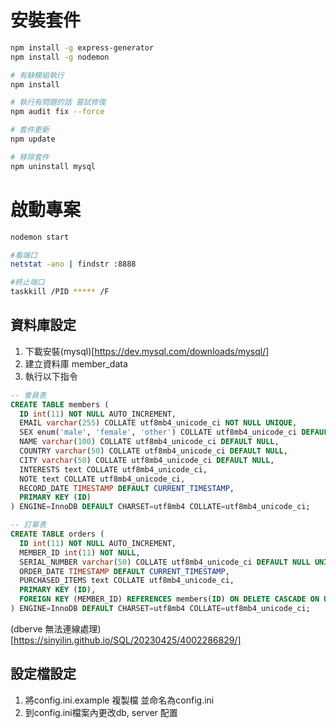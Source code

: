 
# 安裝套件

```bash
npm install -g express-generator
npm install -g nodemon

# 有缺模組執行
npm install

# 執行有問題的話 嘗試修復
npm audit fix --force

# 套件更新
npm update

# 移除套件
npm uninstall mysql
```

# 啟動專案

```bash
nodemon start
```

```bash
#看端口
netstat -ano | findstr :8888

#終止端口
taskkill /PID ***** /F
```

## 資料庫設定

1. 下載安裝(mysql)[https://dev.mysql.com/downloads/mysql/]
2. 建立資料庫 member_data
3. 執行以下指令

```sql
-- 會員表
CREATE TABLE members (
  ID int(11) NOT NULL AUTO_INCREMENT,
  EMAIL varchar(255) COLLATE utf8mb4_unicode_ci NOT NULL UNIQUE,
  SEX enum('male', 'female', 'other') COLLATE utf8mb4_unicode_ci DEFAULT NULL,
  NAME varchar(100) COLLATE utf8mb4_unicode_ci DEFAULT NULL,
  COUNTRY varchar(50) COLLATE utf8mb4_unicode_ci DEFAULT NULL,
  CITY varchar(50) COLLATE utf8mb4_unicode_ci DEFAULT NULL,
  INTERESTS text COLLATE utf8mb4_unicode_ci,
  NOTE text COLLATE utf8mb4_unicode_ci,
  RECORD_DATE TIMESTAMP DEFAULT CURRENT_TIMESTAMP,
  PRIMARY KEY (ID)
) ENGINE=InnoDB DEFAULT CHARSET=utf8mb4 COLLATE=utf8mb4_unicode_ci;

-- 訂單表
CREATE TABLE orders (
  ID int(11) NOT NULL AUTO_INCREMENT,
  MEMBER_ID int(11) NOT NULL,
  SERIAL_NUMBER varchar(50) COLLATE utf8mb4_unicode_ci DEFAULT NULL UNIQUE,
  ORDER_DATE TIMESTAMP DEFAULT CURRENT_TIMESTAMP,
  PURCHASED_ITEMS text COLLATE utf8mb4_unicode_ci,
  PRIMARY KEY (ID),
  FOREIGN KEY (MEMBER_ID) REFERENCES members(ID) ON DELETE CASCADE ON UPDATE CASCADE
) ENGINE=InnoDB DEFAULT CHARSET=utf8mb4 COLLATE=utf8mb4_unicode_ci;
```

(dberve 無法連線處理)[https://sinyilin.github.io/SQL/20230425/4002286829/]

## 設定檔設定

1. 將config.ini.example 複製檔 並命名為config.ini
2. 到config.ini檔案內更改db, server 配置
